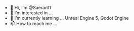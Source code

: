 - 👋 Hi, I’m @Saeran11
- 👀 I’m interested in ...
- 🌱 I’m currently learning ... Unreal Engine 5, Godot Engine
- 📫 How to reach me ...

<!---
Saeran11/Saeran11 is a ✨ special ✨ repository because its `README.md` (this file) appears on your GitHub profile.
You can click the Preview link to take a look at your changes.
--->
